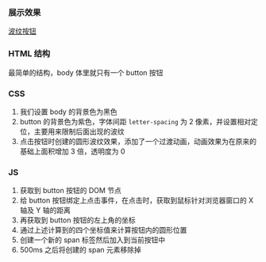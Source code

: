 ### 展示效果

[波纹按钮](http://project-demo.ihsxu.com/button-ripple-effect/)

### HTML 结构

最简单的结构，body 体里就只有一个 button 按钮

### CSS

1. 我们设置 body 的背景色为黑色
2. button 的背景色为紫色，字体间距 `letter-spacing` 为 2 像素，并设置相对定位，主要用来限制后面出现的波纹
3. 点击按钮时创建的圆形波纹效果，添加了一个过渡动画，动画效果为在原来的基础上面积增加 3 倍，透明度为 0

### JS

1. 获取到 button 按钮的 DOM 节点
2. 给 button 按钮绑定上点击事件，在点击时，获取到鼠标针对浏览器窗口的 X 轴及 Y 轴的距离
3. 再获取到 button 按钮的左上角的坐标
4. 通过上述计算到的四个坐标值来计算按钮内的圆形位置
5. 创建一个新的 span 标签然后加入到当前按钮中
6. 500ms 之后将创建的 span 元素移除掉
